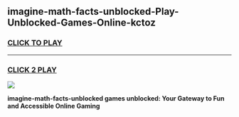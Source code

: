 
## imagine-math-facts-unblocked-Play-Unblocked-Games-Online-kctoz
<h3>
<a href="https://premium76.site?title=imagine-math-facts-unblocked&ref=25A">CLICK TO PLAY</a></h3>
<hr>

<h3>
<a href="https://premium76.site?title=imagine-math-facts-unblocked&ref=25A">CLICK 2 PLAY</a>
  
</h3>

<a href="https://premium76.site?title=imagine-math-facts-unblocked&ref=25A"><img src="https://clearcache.store/games.png"></a>


**imagine-math-facts-unblocked games unblocked: Your Gateway to Fun and Accessible Online Gaming**
